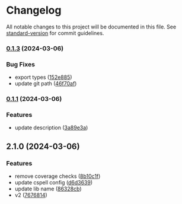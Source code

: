 # Changelog

All notable changes to this project will be documented in this file. See [standard-version](https://github.com/conventional-changelog/standard-version) for commit guidelines.

### [0.1.3](https://github.com/stoleS/kontrolle/compare/v0.1.1...v0.1.3) (2024-03-06)


### Bug Fixes

* export types ([152e885](https://github.com/stoleS/kontrolle/commit/152e88516b3a3b6507e0536ea2c70c196c33b05f))
* update git path ([46f70af](https://github.com/stoleS/kontrolle/commit/46f70af68bebb32f9c686909c8ed72180fb60bb0))

### [0.1.1](https://github.com/predrag-stosic/kontrolle/compare/v2.1.0...v0.1.1) (2024-03-06)


### Features

* update description ([3a89e3a](https://github.com/predrag-stosic/kontrolle/commit/3a89e3a281ef42ef9a221b781679b1671f57aaf1))

## 2.1.0 (2024-03-06)


### Features

* remove coverage checks ([8b10c1f](https://github.com/predrag-stosic/kontrolle/commit/8b10c1fbfac7cc6294ad07c6a37b48a43191c15a))
* update cspell config ([d6d3639](https://github.com/predrag-stosic/kontrolle/commit/d6d3639a798e943153f300f5231bbac220135911))
* update lib name ([86328cb](https://github.com/predrag-stosic/kontrolle/commit/86328cb41c7b61f3969549e7e9d5bf0e56d9f259))
* v2 ([7676814](https://github.com/predrag-stosic/kontrolle/commit/767681483713ff546b37496dd4ef801dad969b83))
